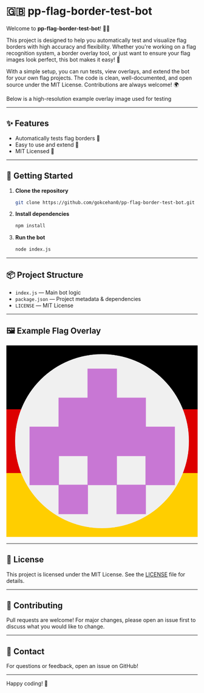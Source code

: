 
# 🇬🇧 pp-flag-border-test-bot

Welcome to **pp-flag-border-test-bot**! 🚩🤖

This project is designed to help you automatically test and visualize flag borders with high accuracy and flexibility. Whether you're working on a flag recognition system, a border overlay tool, or just want to ensure your flag images look perfect, this bot makes it easy! 🏁

With a simple setup, you can run tests, view overlays, and extend the bot for your own flag projects. The code is clean, well-documented, and open source under the MIT License. Contributions are always welcome! 🌍

Below is a high-resolution example overlay image used for testing



---

## ✨ Features
- Automatically tests flag borders 🏁
- Easy to use and extend 🔧
- MIT Licensed 📄

---

## 🚀 Getting Started

1. **Clone the repository**
   ```sh
   git clone https://github.com/gokcehan0/pp-flag-border-test-bot.git
   ```
2. **Install dependencies**
   ```sh
   npm install
   ```
3. **Run the bot**
   ```sh
   node index.js
   ```

---

## 📦 Project Structure
- `index.js` — Main bot logic
- `package.json` — Project metadata & dependencies
- `LICENSE` — MIT License

---


## 🖼️ Example Flag Overlay
![Flag Overlay Highres](flag-overlay-highres.png)

---

## 📝 License
This project is licensed under the MIT License. See the [LICENSE](./LICENSE) file for details.

---

## 🙌 Contributing
Pull requests are welcome! For major changes, please open an issue first to discuss what you would like to change.

---

## 💬 Contact
For questions or feedback, open an issue on GitHub!

---

Happy coding! 🎉
